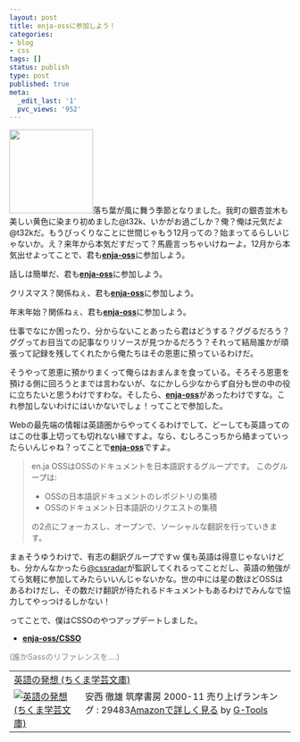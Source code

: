 ```yaml
---
layout: post
title: enja-ossに参加しよう！
categories:
- blog
- css
tags: []
status: publish
type: post
published: true
meta:
  _edit_last: '1'
  pvc_views: '952'
---
```

<a href="https://github.com/enja-oss"><img class="alignleft size-thumbnail wp-image-4485 fig" title="gravatar" src="http://t32k.me/mol/file/2012/12/gravatar-150x150.jpg" alt="" width="150" height="150" /></a>落ち葉が風に舞う季節となりました。我町の銀杏並木も美しい黄色に染まり初めました@t32k、いかがお過ごしか？俺？俺は元気だよ@t32kだ。もうびっくりなことに世間じゃもう12月っての？始まってるらしいじゃないか。え？来年から本気だすだって？馬鹿言っちゃいけねーよ。12月から本気出せよってことで、君も<strong><a href="https://github.com/enja-oss">enja-oss</a></strong>に参加しよう。

話しは簡単だ、君も<strong><a href="https://github.com/enja-oss">enja-oss</a></strong>に参加しよう。

クリスマス？関係ねぇ、君も<strong><a href="https://github.com/enja-oss">enja-oss</a></strong>に参加しよう。

年末年始？関係ねぇ、君も<strong><a href="https://github.com/enja-oss">enja-oss</a></strong>に参加しよう。

<!--more-->仕事でなにか困ったり、分からないことあったら君はどうする？ググるだろう？ググってお目当ての記事なりリソースが見つかるだろう？それって結局誰かが頑張って記録を残してくれたから俺たちはその恩恵に預っているわけだ。

そうやって恩恵に預かりまくって俺らはおまんまを食っている。そろそろ恩恵を預ける側に回ろうとまでは言わないが、なにかしら少なからず自分も世の中の役に立ちたいと思うわけですわな。そしたら、<strong><a href="https://github.com/enja-oss">enja-oss</a></strong>があったわけですな。これ参加しないわけにはいかないでしょ！ってことで参加した。

Webの最先端の情報は英語圏からやってくるわけでして、どーしても英語ってのはこの仕事上切っても切れない縁ですよ。なら、むしろこっちから絡まっていったらいんじゃね？ってことで<strong><a href="https://github.com/enja-oss">enja-oss</a></strong>ですよ。
<blockquote>en.ja OSSはOSSのドキュメントを日本語訳するグループです。
このグループは:
<ul>
	<li>OSSの日本語訳ドキュメントのレポジトリの集積</li>
	<li>OSSのドキュメント日本語訳のリクエストの集積</li>
</ul>
の2点にフォーカスし、オープンで、ソーシャルな翻訳を行っていきます。</blockquote>
まぁそうゆうわけで、有志の翻訳グループですｗ 僕も英語は得意じゃないけども、分かんなかったら<a href="https://twitter.com/cssradar">@cssradar</a>が監訳してくれるってことだし、英語の勉強がてら気軽に参加してみたらいいんじゃないかな。世の中には星の数ほどOSSはあるわけだし、その数だけ翻訳が待たれるドキュメントもあるわけでみんなで協力してやっつけるしかない！

ってことで、僕はCSSOのやつアップデートしました。
<ul>
	<li><strong><a href="https://github.com/enja-oss/CSSO">enja-oss/CSSO</a></strong></li>
</ul>
<span style="color: #888888;">(誰かSassのリファレンスを....)</span>
<table border="0" cellpadding="5">
<tbody>
<tr>
<td colspan="2"><a href="http://www.amazon.co.jp/exec/obidos/ASIN/4480085882/warikiru-22/" target="_top">英語の発想 (ちくま学芸文庫)</a></td>
</tr>
<tr>
<td valign="top"><a href="http://www.amazon.co.jp/exec/obidos/ASIN/4480085882/warikiru-22/" target="_top"><img src="http://ecx.images-amazon.com/images/I/51E0Z3ZZENL._SL160_.jpg" alt="英語の発想 (ちくま学芸文庫)" border="0" /></a></td>
<td valign="top"><span>安西 徹雄 </span>筑摩書房 2000-11
売り上げランキング : 29483<a href="http://www.amazon.co.jp/exec/obidos/ASIN/4480085882/warikiru-22/" target="_top">Amazonで詳しく見る</a><span> by <a href="http://www.goodpic.com/mt/aws/index.html">G-Tools</a></span></td>
</tr>
</tbody>
</table>
